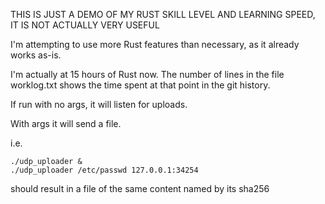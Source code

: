 THIS IS JUST A DEMO OF MY RUST SKILL LEVEL AND LEARNING SPEED, IT IS NOT ACTUALLY VERY USEFUL

I'm attempting to use more Rust features than necessary, as it already works as-is.

I'm actually at 15 hours of Rust now.  The number of lines in the file worklog.txt shows the time spent at that point in the git history.

If run with no args, it will listen for uploads.

With args it will send a file.  

i.e.
```
./udp_uploader &
./udp_uploader /etc/passwd 127.0.0.1:34254
```

should result in a file of the same content named by its sha256

